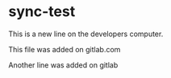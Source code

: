 # sync-test

This is a new line on the developers computer.

This file was added on gitlab.com 

Another line was added on gitlab
